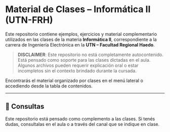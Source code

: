 # Material de Clases – Informática II (UTN-FRH)

Este repositorio contiene ejemplos, ejercicios y material complementario utilizados en las clases de la materia **Informática II**, correspondiente a la carrera de Ingeniería Electrónica en la **UTN – Facultad Regional Haedo**.

> **DISCLAIMER**: Este repositorio no está completamente autocontenido. Está pensado como soporte para las clases dictadas en el aula. Algunos archivos pueden requerir explicación oral o estar incompletos sin el contexto brindado durante la cursada.

Encontrarás el material organizado por clases en el menú lateral o accediendo desde la tabla de contenidos.

---

## 💬 Consultas

Este repositorio está pensado como complemento a las clases. Si tenés dudas, consultalas en el aula o a través del canal que se indique en clase.

